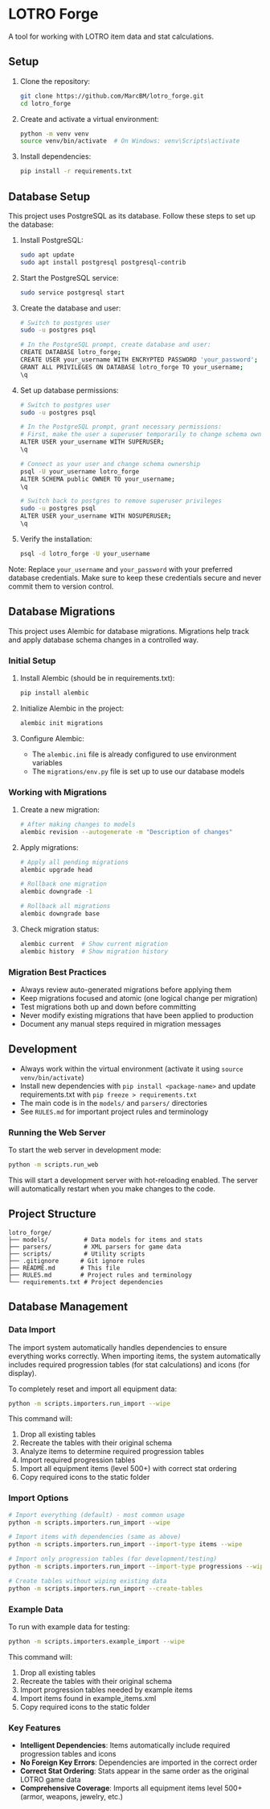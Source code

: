 # LOTRO Forge

A tool for working with LOTRO item data and stat calculations.

## Setup

1. Clone the repository:
   ```bash
   git clone https://github.com/MarcBM/lotro_forge.git
   cd lotro_forge
   ```

2. Create and activate a virtual environment:
   ```bash
   python -m venv venv
   source venv/bin/activate  # On Windows: venv\Scripts\activate
   ```

3. Install dependencies:
   ```bash
   pip install -r requirements.txt
   ```

## Database Setup

This project uses PostgreSQL as its database. Follow these steps to set up the database:

1. Install PostgreSQL:
   ```bash
   sudo apt update
   sudo apt install postgresql postgresql-contrib
   ```

2. Start the PostgreSQL service:
   ```bash
   sudo service postgresql start
   ```

3. Create the database and user:
   ```bash
   # Switch to postgres user
   sudo -u postgres psql

   # In the PostgreSQL prompt, create database and user:
   CREATE DATABASE lotro_forge;
   CREATE USER your_username WITH ENCRYPTED PASSWORD 'your_password';
   GRANT ALL PRIVILEGES ON DATABASE lotro_forge TO your_username;
   \q
   ```

4. Set up database permissions:
   ```bash
   # Switch to postgres user
   sudo -u postgres psql

   # In the PostgreSQL prompt, grant necessary permissions:
   # First, make the user a superuser temporarily to change schema ownership
   ALTER USER your_username WITH SUPERUSER;
   \q

   # Connect as your user and change schema ownership
   psql -U your_username lotro_forge
   ALTER SCHEMA public OWNER TO your_username;
   \q

   # Switch back to postgres to remove superuser privileges
   sudo -u postgres psql
   ALTER USER your_username WITH NOSUPERUSER;
   \q
   ```

5. Verify the installation:
   ```bash
   psql -d lotro_forge -U your_username
   ```

Note: Replace `your_username` and `your_password` with your preferred database credentials. Make sure to keep these credentials secure and never commit them to version control.

## Database Migrations

This project uses Alembic for database migrations. Migrations help track and apply database schema changes in a controlled way.

### Initial Setup

1. Install Alembic (should be in requirements.txt):
   ```bash
   pip install alembic
   ```

2. Initialize Alembic in the project:
   ```bash
   alembic init migrations
   ```

3. Configure Alembic:
   - The `alembic.ini` file is already configured to use environment variables
   - The `migrations/env.py` file is set up to use our database models

### Working with Migrations

1. Create a new migration:
   ```bash
   # After making changes to models
   alembic revision --autogenerate -m "Description of changes"
   ```

2. Apply migrations:
   ```bash
   # Apply all pending migrations
   alembic upgrade head
   
   # Rollback one migration
   alembic downgrade -1
   
   # Rollback all migrations
   alembic downgrade base
   ```

3. Check migration status:
   ```bash
   alembic current  # Show current migration
   alembic history  # Show migration history
   ```

### Migration Best Practices

- Always review auto-generated migrations before applying them
- Keep migrations focused and atomic (one logical change per migration)
- Test migrations both up and down before committing
- Never modify existing migrations that have been applied to production
- Document any manual steps required in migration messages

## Development

- Always work within the virtual environment (activate it using `source venv/bin/activate`)
- Install new dependencies with `pip install <package-name>` and update requirements.txt with `pip freeze > requirements.txt`
- The main code is in the `models/` and `parsers/` directories
- See `RULES.md` for important project rules and terminology

### Running the Web Server

To start the web server in development mode:

```bash
python -m scripts.run_web
```

This will start a development server with hot-reloading enabled. The server will automatically restart when you make changes to the code.

## Project Structure

```
lotro_forge/
├── models/          # Data models for items and stats
├── parsers/         # XML parsers for game data
├── scripts/         # Utility scripts
├── .gitignore      # Git ignore rules
├── README.md       # This file
├── RULES.md        # Project rules and terminology
└── requirements.txt # Project dependencies
```

## Database Management

### Data Import

The import system automatically handles dependencies to ensure everything works correctly. When importing items, the system automatically includes required progression tables (for stat calculations) and icons (for display).

To completely reset and import all equipment data:

```bash
python -m scripts.importers.run_import --wipe
```

This command will:
1. Drop all existing tables
2. Recreate the tables with their original schema
3. Analyze items to determine required progression tables
4. Import required progression tables
5. Import all equipment items (level 500+) with correct stat ordering
6. Copy required icons to the static folder

### Import Options

```bash
# Import everything (default) - most common usage
python -m scripts.importers.run_import --wipe

# Import items with dependencies (same as above)
python -m scripts.importers.run_import --import-type items --wipe

# Import only progression tables (for development/testing)
python -m scripts.importers.run_import --import-type progressions --wipe

# Create tables without wiping existing data
python -m scripts.importers.run_import --create-tables
```

### Example Data

To run with example data for testing:

```bash
python -m scripts.importers.example_import --wipe
```

This command will:
1. Drop all existing tables
2. Recreate the tables with their original schema
3. Import progression tables needed by example items
4. Import items found in example_items.xml
5. Copy required icons to the static folder

### Key Features

- **Intelligent Dependencies**: Items automatically include required progression tables and icons
- **No Foreign Key Errors**: Dependencies are imported in the correct order
- **Correct Stat Ordering**: Stats appear in the same order as the original LOTRO game data
- **Comprehensive Coverage**: Imports all equipment items level 500+ (armor, weapons, jewelry, etc.)